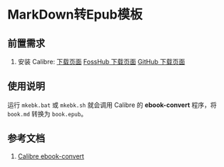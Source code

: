 # MarkDown转Epub模板

## 前置需求

1. 安装 Calibre: [下载页面](https://calibre-ebook.com/download) [FossHub 下载页面](https://www.fosshub.com/Calibre.html) [GitHub 下载页面](https://github.com/kovidgoyal/calibre/releases)
  
## 使用说明

运行 `mkebk.bat` 或 `mkebk.sh` 就会调用 Calibre 的 **ebook-convert** 程序，将 `book.md` 转换为 `book.epub`。

## 参考文档

1. [Calibre ebook-convert](https://manual.calibre-ebook.com/generated/en/ebook-convert.html#txt-input-options)
